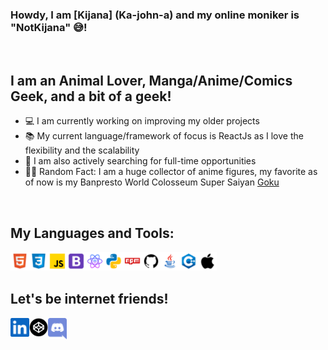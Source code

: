 ### Howdy, I am [Kijana] (Ka-john-a) and my online moniker is "NotKijana" 😅! ###

<br />

## I am an Animal Lover, Manga/Anime/Comics Geek, and a bit of a geek! ##
- 💻 I am currently working on improving my older projects
- 📚 My current language/framework of focus is ReactJs as I love the flexibility and the scalability
- 👔 I am also actively searching for full-time opportunities
- 🥷🏾 Random Fact: I am a huge collector of anime figures, my favorite as of now is my Banpresto World Colosseum Super Saiyan [Goku]

<br />

## My Languages and Tools: ##
<img align="left" alt="html" width="30px" src=".github/images/html.svg"/> 
<img align="left" alt="CSS3" width="30px" src=".github/images/css3.svg"/> 
<img align="left" alt="Javascript" width="30px" src=".github/images/javascript.svg"/> 
<img align="left" alt="Bootstrap" width="30px" src=".github/images/bootstrap.svg"/>
<img align="left" alt="react" width="30px" src=".github/images/react.svg"/> 
<img align="left" alt="python" width="30px" src=".github/images/python.svg"/>
<img align="left" alt="npm" width="30px" src=".github/images/npm.svg"/>
<img align="left" alt="git" width="30px" src=".github/images/git.svg"/>
<img align="left" alt="Java" width="30px" src=".github/images/java.svg"/>
<img align="left" alt="C++" width="30px" src=".github/images/cpp.svg"/>
<img align="left" alt="Apple/Linux" width="30px" src=".github/images/apple.svg"/> 

<br />
<br />

## Let's be internet friends! ##
[<img align="left" alt="NotKijana LinkedIn" width="30px" src=".github/images/linkedin.svg" />][linkedin]
[<img align="left" alt="NotKijana LinkedIn" width="30px" src=".github/images/codepen.png" />][codepen]
[<img align="left" alt="NotKijana LinkedIn" width="30px" fill="#7289da" src=".github/images/discord.svg" />][discord]


[Not a Link to my site]: kijana.io
[Goku]: https://www.amazon.com/Banpresto-Dragon-Figure-Colosseum-ver-Vol-1/dp/B076VLY621
[linkedin]: https://www.linkedin.com/in/kijana-richmond-525a95162/
[codepen]: https://codepen.io/NotKijana
[discord]: https://discordapp.com/users/813521466510540811/
